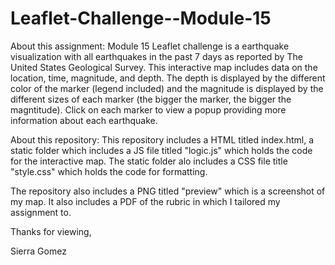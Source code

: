 # Leaflet-Challenge--Module-15

About this assignment:
Module 15 Leaflet challenge is a earthquake visualization with all earthquakes in the past 7 days as reported by The United States Geological Survey. This interactive map includes data on the location, time, magnitude, and depth. The depth is displayed by the different color of the marker (legend included) and the magnitude is displayed by the different sizes of each marker (the bigger the marker, the bigger the magntitude). Click on each marker to view a popup providing more information about each earthquake. 

About this repository: 
This repository includes a HTML titled index.html, a static folder which includes a JS file titled "logic.js" which holds the code for the interactive map. The static folder alo includes a CSS file title "style.css" which holds the code for formatting. 

The repository also includes a PNG titled "preview" which is a screenshot of my map. It also includes a PDF of the rubric in which I tailored my assignment to. 


Thanks for viewing, 

Sierra Gomez
